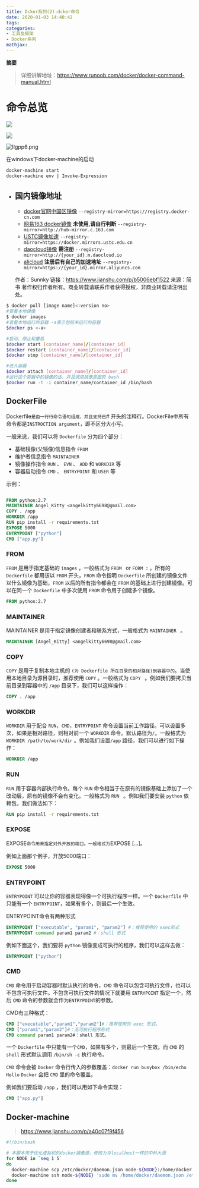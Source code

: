 ```yaml
---
title: Dcker系列(2):dcker命令
date: 2020-01-03 14:40:42
tags:
categories:
- 工具及框架
- Docker系列
mathjax:
---
```

**摘要**
>详细讲解地址：<https://www.runoob.com/docker/docker-command-manual.html>

<!--more-->

# 命令总览

![](https://img2018.cnblogs.com/blog/1100338/201810/1100338-20181010205425908-509725301.jpg)

![](https://img2018.cnblogs.com/blog/1100338/201810/1100338-20181014202945937-1677031749.png)

![lIgpp6.png](https://s2.ax1x.com/2020/01/11/lIgpp6.png)

在windows下docker-machine的启动

```bash
docker-machine start
docker-machine env | Invoke-Expression
```

- ## 国内镜像地址

  - [docker官网中国区镜像](https://www.docker-cn.com/)
     `--registry-mirror=https://registry.docker-cn.com`
  - [网易163 docker镜像](https://c.163.com/product/service) **未使用,请自行判断**
     `--registry-mirror=http://hub-mirror.c.163.com`
  - [USTC镜像加速](https://lug.ustc.edu.cn/wiki/mirrors/help/docker)
     `--registry-mirror=https://docker.mirrors.ustc.edu.cn`
  - [daocloud镜像](https://www.daocloud.io/) **需注册**
     `--registry-mirror=http://{your_id}.m.daocloud.io`
  - [alicloud](https://jsfun.info/archive/docker在国内使用的加速配置/) **注册后有自己的加速地址**
     `--registry-mirror=https://{your_id}.mirror.aliyuncs.com`

  

  作者：Sunnky
  链接：https://www.jianshu.com/p/b5006ebf1522
  来源：简书
  著作权归作者所有。商业转载请联系作者获得授权，非商业转载请注明出处。



```bash
$ docker pull [image name]<:version no>
#查看本地镜像
$ docker images
#查看本地运行的容器 -a表示包括未运行的容器
$docker ps <-a>

#启动、停止和重启
$docker start [container_name]/[container_id]
$docker restart [container_name]/[container_id]
$docker stop [container_name]/[container_id]

#进入容器
$docker attach [container_name]/[container_id]
#运行这个容器中的镜像的话，并且调用镜像里面的 bash
$docker run -t -i container_name/container_id /bin/bash
```



## DockerFile

Dockerfile` 是由一行行命令语句组成，并且支持已 `# 开头的注释行。DockerFile中所有命令都是`INSTROCTION argument`，即不区分大小写。

一般来说，我们可以将 `Dockerfile` 分为四个部分：

- 基础镜像(父镜像)信息指令 `FROM`
- 维护者信息指令 `MAINTAINER`
- 镜像操作指令 `RUN` 、 `EVN` 、 `ADD` 和 `WORKDIR` 等
- 容器启动指令 `CMD` 、 `ENTRYPOINT` 和 `USER` 等

示例：

```dockerfile

FROM python:2.7
MAINTAINER Angel_Kitty <angelkitty6698@gmail.com>
COPY . /app
WORKDIR /app
RUN pip install -r requirements.txt
EXPOSE 5000
ENTRYPOINT ["python"]
CMD ["app.py"]
```

### FROM

`FROM` 是用于指定基础的 `images` ，一般格式为 `FROM ` or `FORM :` ，所有的 `Dockerfile` 都用该以 `FROM` 开头，`FROM` 命令指明 `Dockerfile` 所创建的镜像文件以什么镜像为基础，`FROM` 以后的所有指令都会在 `FROM` 的基础上进行创建镜像。可以在同一个 `Dockerfile` 中多次使用 `FROM` 命令用于创建多个镜像。

```dockerfile
FROM python:2.7
```

### MAINTAINER

MAINTAINER 是用于指定镜像创建者和联系方式，一般格式为 `MAINTAINER ` 。

```dockerfile
MAINTAINER [Angel_Kitty] <angelkitty6698@gmail.com>
```

### COPY

`COPY` 是用于复制本地主机的 `` (为 Dockerfile 所在目录的相对路径)到容器中的 ``。当使用本地目录为源目录时，推荐使用 `COPY` 。一般格式为 `COPY ` 。例如我们要拷贝当前目录到容器中的 `/app` 目录下，我们可以这样操作：

```dockerfile
COPY . /app
```

### WORKDIR

`WORKDIR` 用于配合 `RUN`，`CMD`，`ENTRYPOINT` 命令设置当前工作路径。可以设置多次，如果是相对路径，则相对前一个 `WORKDIR` 命令。默认路径为`/`。一般格式为 `WORKDIR /path/to/work/dir` 。例如我们设置`/app` 路径，我们可以进行如下操作：

```dockerfile
WORKDIR /app
```

### RUN

`RUN` 用于容器内部执行命令。每个 `RUN` 命令相当于在原有的镜像基础上添加了一个改动层，原有的镜像不会有变化。一般格式为 `RUN ` 。例如我们要安装 `python` 依赖包，我们做法如下：

```dockerfile
RUN pip install -r requirements.txt
```

### EXPOSE

EXPOSE` 命令用来指定对外开放的端口。一般格式为 `EXPOSE  [...]。

例如上面那个例子，开放5000端口：

```dockerfile
EXPOSE 5000
```

### ENTRYPOINT

`ENTRYPOINT` 可以让你的容器表现得像一个可执行程序一样。一个 `Dockerfile` 中只能有一个 `ENTRYPOINT`，如果有多个，则最后一个生效。

ENTRYPOINT命令有两种形式

```dockerfile
ENTRYPOINT ["executable", "param1", "param2"] #：推荐使用的 exec形式
ENTRYPOINT command param1 param2 #：shell 形式
```

例如下面这个，我们要将 `python` 镜像变成可执行的程序，我们可以这样去做：

```dockerfile
ENTRYPOINT ["python"]
```

### CMD

`CMD` 命令用于启动容器时默认执行的命令，`CMD` 命令可以包含可执行文件，也可以不包含可执行文件。不包含可执行文件的情况下就要用 `ENTRYPOINT` 指定一个，然后 `CMD` 命令的参数就会作为`ENTRYPOINT`的参数。

CMD有三种格式：

```dockerfile
CMD ["executable","param1","param2"]#：推荐使用的 exec 形式。
CMD ["param1","param2"]#：无可执行程序形式
CMD command param1 param2#：shell 形式。
```

一个 `Dockerfile` 中只能有一个`CMD`，如果有多个，则最后一个生效。而 `CMD` 的 `shell` 形式默认调用 `/bin/sh -c` 执行命令。

`CMD` 命令会被 `Docker` 命令行传入的参数覆盖：`docker run busybox /bin/echo Hello` `Docker` 会把 `CMD` 里的命令覆盖。

例如我们要启动 `/app` ，我们可以用如下命令实现：

```dockerfile
CMD ["app.py"]
```

## Docker-machine

> https://www.jianshu.com/p/a40c07f9f456

```bash
#!/bin/bash

# 本脚本用于优化虚拟机的docker镜像源，修改为与localhost一样的中科大源
for NODE in `seq 1 5`
do
  docker-machine scp /etc/docker/daemon.json node-${NODE}:/home/docker
  docker-machine ssh node-${NODE} 'sudo mv /home/docker/daemon.json /etc/docker/daemon.json && sudo chown root:root /etc/docker/daemon.json && sudo kill -SIGHUP $(pidof dockerd)'
done
```

